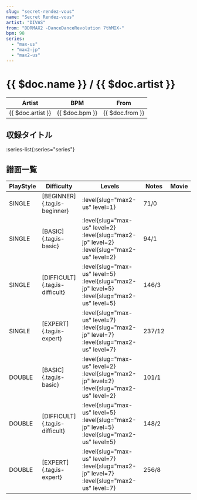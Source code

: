 ```yaml
---
slug: "secret-rendez-vous"
name: "Secret Rendez-vous"
artist: "DIVAS"
from: "DDRMAX2 -DanceDanceRevolution 7thMIX-"
bpm: 98
series:
  - "max-us"
  - "max2-jp"
  - "max2-us"
---
```


# {{ $doc.name }} / {{ $doc.artist }}

|Artist|BPM|From|
|------|---|----|
|{{ $doc.artist }}|{{ $doc.bpm }}|{{ $doc.from }}|

## 収録タイトル

:series-list{:series="series"}

## 譜面一覧

|PlayStyle|Difficulty|Levels|Notes|Movie|
|---------|----------|------|-----|-----|
|SINGLE|[BEGINNER]{.tag.is-beginner}|<div class="field is-grouped is-grouped-multiline"> :level{slug="max2-us" level=1}</div>|71/0||
|SINGLE|[BASIC]{.tag.is-basic}|<div class="field is-grouped is-grouped-multiline"> :level{slug="max-us" level=2} :level{slug="max2-jp" level=2} :level{slug="max2-us" level=2}</div>|94/1||
|SINGLE|[DIFFICULT]{.tag.is-difficult}|<div class="field is-grouped is-grouped-multiline"> :level{slug="max-us" level=5} :level{slug="max2-jp" level=5} :level{slug="max2-us" level=5}</div>|146/3||
|SINGLE|[EXPERT]{.tag.is-expert}|<div class="field is-grouped is-grouped-multiline"> :level{slug="max-us" level=7} :level{slug="max2-jp" level=7} :level{slug="max2-us" level=7}</div>|237/12||
|DOUBLE|[BASIC]{.tag.is-basic}|<div class="field is-grouped is-grouped-multiline"> :level{slug="max-us" level=2} :level{slug="max2-jp" level=2} :level{slug="max2-us" level=2}</div>|101/1||
|DOUBLE|[DIFFICULT]{.tag.is-difficult}|<div class="field is-grouped is-grouped-multiline"> :level{slug="max-us" level=5} :level{slug="max2-jp" level=5} :level{slug="max2-us" level=5}</div>|148/2||
|DOUBLE|[EXPERT]{.tag.is-expert}|<div class="field is-grouped is-grouped-multiline"> :level{slug="max-us" level=7} :level{slug="max2-jp" level=7} :level{slug="max2-us" level=7}</div>|256/8||
